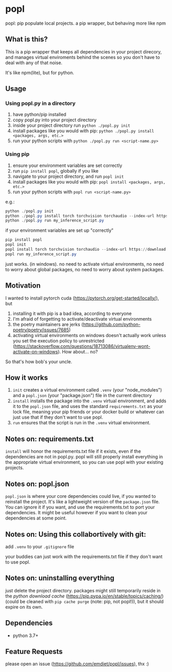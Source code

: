 # popl
popl: pip populate local projects. a pip wrapper, but behaving more like npm

## What is this?

This is a pip wrapper that keeps all dependencies in your project direcory, and manages virtual enviroments behind the scenes so you don't have to deal with any of that noise.

It's like npm(lite), but for python.

## Usage

### Using popl.py in a directory

1) have python/pip installed
2) copy popl.py into your project directory
3) inside your project directory run `python ./popl.py init`
4) install packages like you would with pip: `python ./popl.py install <packages, args, etc.>`
5) run your python scripts with `python ./popl.py run <script-name.py>`

### Using pip

1) ensure your environment variables are set correctly
2) run `pip install popl`, globally if you like
3) navigate to your project directory, and run `popl init`
4) install packages like you would with pip: `popl install <packages, args, etc.>`
5) run your python scripts with `popl run <script-name.py>`

e.g.: 

```powershell
python ./popl.py init
python ./popl.py install torch torchvision torchaudio --index-url https://download.pytorch.org/whl/cu124
python ./popl.py run my_inference_script.py
```

if your environment variables are set up "correctly"
```powershell
pip install popl
popl init
popl install torch torchvision torchaudio --index-url https://download.pytorch.org/whl/cu124
popl run my_inference_script.py
```

 just works. (in windows). no need to activate virtual environments, no need to worry about global packages, no need to worry about system packages.

## Motivation

I wanted to install pytorch cuda (https://pytorch.org/get-started/locally/), but 
1) installing it with pip is a bad idea, according to everyone
2) I'm afraid of forgetting to activate/deactivate virtual environments
3) the poetry maintainers are jerks (https://github.com/python-poetry/poetry/issues/7685)
4) activating virtual environments on windows doesn't actually work unless you set the execution policy to unrestricted (https://stackoverflow.com/questions/18713086/virtualenv-wont-activate-on-windows). How about... no?

So that's how bob's your uncle.

## How it works

1) `init` creates a virtual environment called `.venv` (your "node_modules") and a `popl.json` (your "package.json") file in the current directory
2) `install` installs the package into the `.venv` virtual environment, and adds it to the `popl.json` file, and uses the standard `requirements.txt` as your lock file, meaning your pip friends or your docker build or whatever can just use that if they don't want to use popl.
3) `run` ensures that the script is run in the `.venv` virtual environment. 

## Notes on: requirements.txt

`install` will honor the requirements.txt file if it exists, even if the dependencies are not in popl.py. popl will still properly install everything in the appropriate virtual environment, so you can use popl with your existing projects.

## Notes on: popl.json

`popl.json` is where your core dependencies could live, if you wanted to reinstall the project. It's like a lightweight version of the `package.json` file. You can ignore it if you want, and use the requirements.txt to port your dependencies. It might be useful however if you want to clean your dependencies at some point.

## Notes on: Using this collabortively with git:

add `.venv` to your `.gitignore` file

your buddies can just work with the requirements.txt file if they don't want to use popl.

## Notes on: uninstalling everything

just delete the project directory. packages might still temporarily reside in the *python download cache* (https://pip.pypa.io/en/stable/topics/caching/) (could be cleaned with `pip cache purge` (note: pip, not popl!)), but it should expire on its own.

## Dependencies

- python 3.7+

## Feature Requests

please open an issue (https://github.com/emdiet/popl/issues), thx :)
